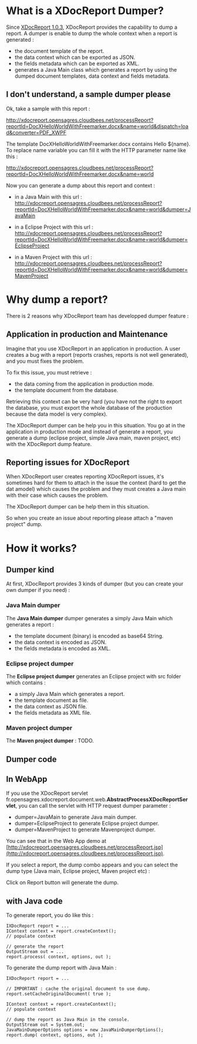 # What is a XDocReport Dumper? #

Since [XDocReport 1.0.3](XDocReport103.md), XDocReport provides the capability to dump a report. A dumper is enable to dump the whole context when a report is generated :

  * the document template of the report.
  * the data context which can be exported as JSON.
  * the fields metadata which can be exported as XML.
  * generates a Java Main class which generates a report by using the dumped document templates, data context and fields metadata.

## I don't understand, a sample dumper please ##

Ok, take a sample with this report :

http://xdocreport.opensagres.cloudbees.net/processReport?reportId=DocXHelloWorldWithFreemarker.docx&name=world&dispatch=load&converter=PDF_XWPF

The template DocXHelloWorldWithFreemarker.docx contains Hello ${name}. To replace name variable you can fill it with the HTTP parameter name like this :

http://xdocreport.opensagres.cloudbees.net/processReport?reportId=DocXHelloWorldWithFreemarker.docx&name=world

Now you can generate a dump about this report and context :

  * in a Java Main with this url :
http://xdocreport.opensagres.cloudbees.net/processReport?reportId=DocXHelloWorldWithFreemarker.docx&name=world&dumper=JavaMain

  * in a Eclipse Project with this url :
http://xdocreport.opensagres.cloudbees.net/processReport?reportId=DocXHelloWorldWithFreemarker.docx&name=world&dumper=EclipseProject

  * in a Maven Project with this url :
http://xdocreport.opensagres.cloudbees.net/processReport?reportId=DocXHelloWorldWithFreemarker.docx&name=world&dumper=MavenProject

# Why dump a report? #

There is 2 reasons why XDocReport team has developped dumper feature :

## Application in production and Maintenance ##

Imagine that you use XDocReport in an application in production. A user creates a bug with a report (reports crashes, reports is not well generated), and you must fixes the problem.

To fix this issue, you must retrieve :

  * the data coming from the application in production mode.
  * the template document from the database.

Retrieving this context can be very hard (you have not the right to export the database, you must export the whole database of the production because the data model is very complex).

The XDocReport dumper can be help you in this situation. You go at in the application in production mode and instead of generate a report, you generate a dump (eclipse project, simple Java main, maven project, etc) with the XDocReport dump feature.

## Reporting issues for XDocReport ##

When XDocReport user creates reporting XDocReport issues, it's sometimes hard for them to attach in the issue the context (hard to get the dat amodel) which causes the problem and they must creates a Java main with their case which causes the problem.

The XDocReport dumper can be help them in this situation.

So when you create an issue about reporting please attach a "maven project" dump.

# How it works? #

## Dumper kind ##

At first, XDocReport provides 3 kinds of dumper (but you can create your own dumper if you need) :

### Java Main dumper ###

The **Java Main dumper** dumper generates a simply Java Main which generates a report :

  * the template document (binary) is encoded as base64 String.
  * the data context is encoded  as JSON.
  * the fields metadata is encoded as XML.

### Eclipse project dumper ###

The **Eclipse project dumper** generates an Eclipse project with src folder which contains :

  * a simply Java Main which generates a report.
  * the template document as file.
  * the data context as JSON file.
  * the fields metadata as XML file.

### Maven project dumper ###

The **Maven project dumper** : TODO.

## Dumper code ##

## In WebApp ##

If you use the XDocReport servlet fr.opensagres.xdocreport.document.web.**AbstractProcessXDocReportServlet**, you can call the servlet with HTTP request dumper parameter :

  * dumper=JavaMain to generate Java main dumper.
  * dumper=EclipseProject to generate Eclipse project dumper.
  * dumper=MavenProject to generate Mavenproject dumper.

You can see that in the Web App demo at [http://xdocreport.opensagres.cloudbees.net/processReport.jsp](http://xdocreport.opensagres.cloudbees.net/processReport.jsp).

If you select a report, the dump combo appears and you can select the dump type (Java main, Eclipse project, Maven project etc) :

Click on Report button will generate the dump.



## with Java code ##

To generate report, you do like this :

```
IXDocReport report = ...
IContext context = report.createContext();
// populate context

// generate the report
OutputStream out = ...
report.process( context, options, out );
```

To generate the dump report with Java Main :

```
IXDocReport report = ...

// IMPORTANT : cache the original document to use dump.
report.setCacheOriginalDocument( true );

IContext context = report.createContext();
// populate context

// dump the report as Java Main in the console.
OutputStream out = System.out;
JavaMainDumperOptions options = new JavaMainDumperOptions();
report.dump( context, options, out );
```